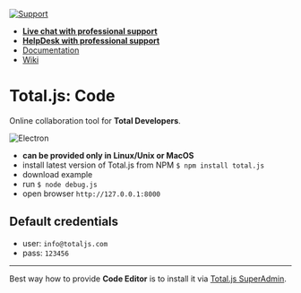 [![Support](https://www.totaljs.com/img/button-support.png)](https://www.totaljs.com/support/)

- [__Live chat with professional support__](https://messenger.totaljs.com)
- [__HelpDesk with professional support__](https://helpdesk.totaljs.com)
- [Documentation](https://docs.totaljs.com)
- [Wiki](https://wiki.totaljs.com)

# Total.js: Code

Online collaboration tool for __Total Developers__.

![Electron](http://cdn.totaljs.com/images/code-electron-02.jpg)

- __can be provided only in Linux/Unix or MacOS__
- install latest version of Total.js from NPM `$ npm install total.js`
- download example
- run `$ node debug.js`
- open browser `http://127.0.0.1:8000`

## Default credentials

- user: `info@totaljs.com`
- pass: `123456`

---

Best way how to provide __Code Editor__ is to install it via [Total.js SuperAdmin](https://www.totaljs.com/superadmin/).